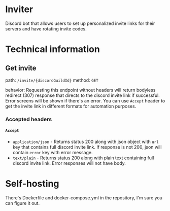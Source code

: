 # Inviter

Discord bot that allows users to set up personalized invite links for their servers and have rotating invite codes.


# Technical information

## Get invite

path: `/invite/{discordGuildId}`
method: `GET`

behavior: Requesting this endpoint without headers will return bodyless redirect (307) response that directs to the
discord invite link if successful. Error screens will be shown if there's an error. You can use `Accept` header to get
the invite link in different formats for automation purposes.

### Accepted headers

#### `Accept`

- `application/json` - Returns status 200 along with json object with `url` key that contains full discord invite link.
If response is not 200, json will contain `error` key with error message.
- `text/plain` - Returns status 200 along with plain text containing full discord invite link. Error responses will not have body.


# Self-hosting

There's Dockerfile and docker-compose.yml in the repository, I'm sure you can figure it out.
